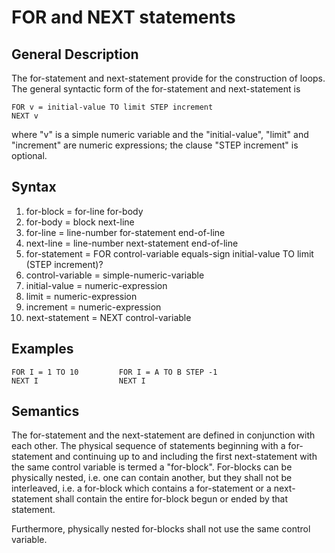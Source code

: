 # FOR and NEXT statements 
## General Description

The for-statement and next-statement provide for the construction of loops. The general syntactic form of the for-statement and next-statement is

    FOR v = initial-value TO limit STEP increment 
    NEXT v

where "v" is a simple numeric variable and the "initial-value", "limit" and "increment" are numeric expressions; the clause "STEP increment" is optional. 

## Syntax

1. for-block = for-line for-body 
2. for-body = block next-line 
3. for-line = line-number for-statement end-of-line 
4. next-line = line-number next-statement end-of-line
5. for-statement = FOR control-variable equals-sign initial-value TO limit (STEP increment)? 
6. control-variable = simple-numeric-variable
7. initial-value = numeric-expression 
8. limit = numeric-expression 
9. increment = numeric-expression 
10. next-statement = NEXT control-variable 

## Examples

    FOR I = 1 TO 10         FOR I = A TO B STEP -1
    NEXT I                  NEXT I

## Semantics

The for-statement and the next-statement are defined in conjunction with each other. The physical sequence of statements beginning with a for-statement and continuing up to and including the first next-statement with the same control variable is termed a "for-block". For-blocks can be physically nested, i.e. one can contain another, but they shall not be interleaved, i.e. a for-block which contains a for-statement or a next-statement shall contain the entire for-block begun or ended by that statement.

Furthermore, physically nested for-blocks shall not use the same control variable. 
